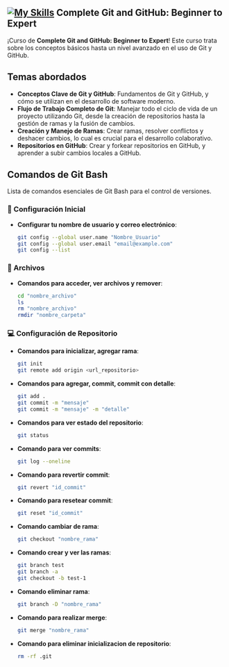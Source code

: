 
[![My Skills](https://skillicons.dev/icons?i=git,github)](https://skillicons.dev) Complete Git and GitHub: Beginner to Expert
--

¡Curso de **Complete Git and GitHub: Beginner to Expert**! Este curso trata sobre los conceptos básicos hasta un nivel avanzado en el uso de Git y GitHub.

## Temas abordados

- **Conceptos Clave de Git y GitHub**: Fundamentos de Git y GitHub, y cómo se utilizan en el desarrollo de software moderno.
- **Flujo de Trabajo Completo de Git**: Manejar todo el ciclo de vida de un proyecto utilizando Git, desde la creación de repositorios hasta la gestión de ramas y la fusión de cambios.
- **Creación y Manejo de Ramas**: Crear ramas, resolver conflictos y deshacer cambios, lo cual es crucial para el desarrollo colaborativo.
- **Repositorios en GitHub**: Crear y forkear repositorios en GitHub, y aprender a subir cambios locales a GitHub.

## Comandos de Git Bash

Lista de comandos esenciales de Git Bash para el control de versiones.

### 🔩 Configuración Inicial

- **Configurar tu nombre de usuario y correo electrónico**:
  ```bash
  git config --global user.name "Nombre_Usuario"
  git config --global user.email "email@example.com"
  git config --list
  ```
### 📁 Archivos

- **Comandos para acceder, ver archivos y remover**:
  ```bash
  cd "nombre_archivo"
  ls
  rm "nombre_archivo"
  rmdir "nombre_carpeta"
  ```
### 💻 Configuración de Repositorio

- **Comandos para inicializar, agregar rama**:
  ```bash
  git init
  git remote add origin <url_repositorio>
  ```
- **Comandos para agregar, commit, commit con detalle**:
  ```bash
  git add .
  git commit -m "mensaje"
  git commit -m "mensaje" -m "detalle"
  ```
- **Comandos para ver estado del repositorio**:
  ```bash
  git status
  ```
- **Comando para ver commits**:
  ```bash
  git log --oneline
  ```
- **Comando para revertir commit**:
  ```bash
  git revert "id_commit"
  ```
- **Comando para resetear commit**:
  ```bash
  git reset "id_commit"
  ```
- **Comando cambiar de rama**:
  ```bash
  git checkout "nombre_rama"
  ```
- **Comando crear y ver las ramas**:
  ```bash
  git branch test
  git branch -a
  git checkout -b test-1
  ```
- **Comando eliminar rama**:
  ```bash
  git branch -D "nombre_rama"
  ```
- **Comando para realizar merge**:
  ```bash
  git merge "nombre_rama"
  ``` 
- **Comando para eliminar inicializacion de repositorio**:
  ```bash
  rm -rf .git
  ```
